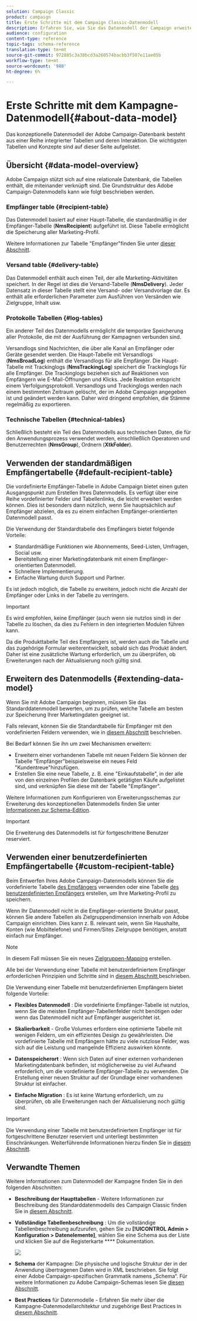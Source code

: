 ```yaml
---
solution: Campaign Classic
product: campaign
title: Erste Schritte mit dem Campaign Classic-Datenmodell
description: Erfahren Sie, wie Sie das Datenmodell der Campaign erweitern, Schemata bearbeiten, APIs verwenden und vieles mehr
audience: configuration
content-type: reference
topic-tags: schema-reference
translation-type: tm+mt
source-git-commit: 972885c3a38bcd3a260574bacbb3f507e11ae05b
workflow-type: tm+mt
source-wordcount: '988'
ht-degree: 6%

---
```



# Erste Schritte mit dem Kampagne-Datenmodell{#about-data-model}

Das konzeptionelle Datenmodell der Adobe Campaign-Datenbank besteht aus einer Reihe integrierter Tabellen und deren Interaktion. Die wichtigsten Tabellen und Konzepte sind auf dieser Seite aufgelistet.

## Übersicht {#data-model-overview}

Adobe Campaign stützt sich auf eine relationale Datenbank, die Tabellen enthält, die miteinander verknüpft sind. Die Grundstruktur des Adobe Campaign-Datenmodells kann wie folgt beschrieben werden.

### Empfänger table {#recipient-table}

Das Datenmodell basiert auf einer Haupt-Tabelle, die standardmäßig in der Empfänger-Tabelle (**NmsRecipient**) aufgeführt ist. Diese Tabelle ermöglicht die Speicherung aller Marketing-Profil.

Weitere Informationen zur Tabelle &quot;Empfänger&quot;finden Sie unter [dieser Abschnitt](#default-recipient-table).

### Versand table {#delivery-table}

Das Datenmodell enthält auch einen Teil, der alle Marketing-Aktivitäten speichert. In der Regel ist dies die Versand-Tabelle (**NmsDelivery**). Jeder Datensatz in dieser Tabelle stellt eine Versand- oder Versandvorlage dar. Es enthält alle erforderlichen Parameter zum Ausführen von Versänden wie Zielgruppe, Inhalt usw.

### Protokolle Tabellen {#log-tables}

Ein anderer Teil des Datenmodells ermöglicht die temporäre Speicherung aller Protokolle, die mit der Ausführung der Kampagnen verbunden sind.

Versandlogs sind Nachrichten, die über alle Kanal an Empfänger oder Geräte gesendet werden. Die Haupt-Tabelle mit Versandlogs (**NmsBroadLog**) enthält die Versandlogs für alle Empfänger.
Die Haupt-Tabelle mit Trackinglogs (**NmsTrackingLog**) speichert die Trackinglogs für alle Empfänger. Die Trackinglogs beziehen sich auf Reaktionen von Empfängern wie E-Mail-Öffnungen und Klicks. Jede Reaktion entspricht einem Verfolgungsprotokoll.
Versandlogs und Trackinglogs werden nach einem bestimmten Zeitraum gelöscht, der im Adobe Campaign angegeben ist und geändert werden kann. Daher wird dringend empfohlen, die Stämme regelmäßig zu exportieren.

### Technische Tabellen {#technical-tables}

Schließlich besteht ein Teil des Datenmodells aus technischen Daten, die für den Anwendungsprozess verwendet werden, einschließlich Operatoren und Benutzerrechten (**NmsGroup**), Ordnern (**XtkFolder**).

## Verwenden der standardmäßigen Empfängertabelle {#default-recipient-table}

Die vordefinierte Empfänger-Tabelle in Adobe Campaign bietet einen guten Ausgangspunkt zum Erstellen Ihres Datenmodells. Es verfügt über eine Reihe vordefinierter Felder und Tabellenlinks, die leicht erweitert werden können. Dies ist besonders dann nützlich, wenn Sie hauptsächlich auf Empfänger abzielen, da es zu einem einfachen Empfänger-orientierten Datenmodell passt.

Die Verwendung der Standardtabelle des Empfängers bietet folgende Vorteile:

* Standardmäßige Funktionen wie Abonnements, Seed-Listen, Umfragen, Social usw.
* Bereitstellung einer Marketingdatenbank mit einem Empfänger-orientierten Datenmodell.
* Schnellere Implementierung.
* Einfache Wartung durch Support und Partner.

Es ist jedoch möglich, die Tabelle zu erweitern, jedoch nicht die Anzahl der Empfänger oder Links in der Tabelle zu verringern.

>[!IMPORTANT]
>
>Es wird empfohlen, keine Empfänger (auch wenn sie nutzlos sind) in der Tabelle zu löschen, da dies zu Fehlern in den integrierten Modulen führen kann.

Da die Produkttabelle Teil des Empfängers ist, werden auch die Tabelle und das zugehörige Formular weiterentwickelt, sobald sich das Produkt ändert. Daher ist eine zusätzliche Wartung erforderlich, um zu überprüfen, ob Erweiterungen nach der Aktualisierung noch gültig sind.

## Erweitern des Datenmodells {#extending-data-model}

Wenn Sie mit Adobe Campaign beginnen, müssen Sie das Standarddatenmodell bewerten, um zu prüfen, welche Tabelle am besten zur Speicherung Ihrer Marketingdaten geeignet ist.

Falls relevant, können Sie die Standardtabelle für Empfänger mit den vordefinierten Feldern verwenden, wie in [diesem Abschnitt](#default-recipient-table) beschrieben.

Bei Bedarf können Sie ihn um zwei Mechanismen erweitern:

* Erweitern einer vorhandenen Tabelle mit neuen Feldern Sie können der Tabelle &quot;Empfänger&quot;beispielsweise ein neues Feld &quot;Kundentreue&quot;hinzufügen.
* Erstellen Sie eine neue Tabelle, z. B. eine &quot;Einkaufstabelle&quot;, in der alle von den einzelnen Profilen der Datenbank getätigten Käufe aufgelistet sind, und verknüpfen Sie diese mit der Tabelle &quot;Empfänger&quot;.

Weitere Informationen zum Konfigurieren von Erweiterungsschemas zur Erweiterung des konzeptionellen Datenmodells finden Sie unter [Informationen zur Schema-Edition](../../configuration/using/about-schema-edition.md).

>[!IMPORTANT]
>
>Die Erweiterung des Datenmodells ist für fortgeschrittene Benutzer reserviert.

## Verwenden einer benutzerdefinierten Empfängertabelle {#custom-recipient-table}

Beim Entwerfen Ihres Adobe Campaign-Datenmodells können Sie die vordefinierte Tabelle [des Empfängers](#default-recipient-table) verwenden oder eine Tabelle [des benutzerdefinierten Empfängers](../../configuration/using/about-custom-recipient-table.md) erstellen, um Ihre Marketing-Profil zu speichern.

Wenn Ihr Datenmodell nicht in die Empfänger-orientierte Struktur passt, können Sie andere Tabellen als Zielgruppendimension innerhalb von Adobe Campaign einrichten. Dies kann z. B. relevant sein, wenn Sie Haushalte, Konten (wie Mobiltelefone) und Firmen/Sites Zielgruppe benötigen, anstatt einfach nur Empfänger.

>[!NOTE]
>
>In diesem Fall müssen Sie ein neues [Zielgruppen-Mapping](../../configuration/using/target-mapping.md) erstellen.

Alle bei der Verwendung einer Tabelle mit benutzerdefiniertem Empfänger erforderlichen Prinzipien und Schritte sind in [diesem Abschnitt ](../../configuration/using/about-custom-recipient-table.md) beschrieben.

Die Verwendung einer Tabelle mit benutzerdefinierten Empfängern bietet folgende Vorteile:

* **Flexibles Datenmodell** : Die vordefinierte Empfänger-Tabelle ist nutzlos, wenn Sie die meisten Empfänger-Tabellenfelder nicht benötigen oder wenn das Datenmodell nicht auf Empfänger ausgerichtet ist.

* **Skalierbarkeit**  - Große Volumes erfordern eine optimierte Tabelle mit wenigen Feldern, um ein effizientes Design zu gewährleisten. Die vordefinierte Tabelle mit Empfängern hätte zu viele nutzlose Felder, was sich auf die Leistung und mangelnde Effizienz auswirken könnte.

* **Datenspeicherort** : Wenn sich Daten auf einer externen vorhandenen Marketingdatenbank befinden, ist möglicherweise zu viel Aufwand erforderlich, um die vordefinierte Empfänger-Tabelle zu verwenden. Die Erstellung einer neuen Struktur auf der Grundlage einer vorhandenen Struktur ist einfacher.

* **Einfache Migration** : Es ist keine Wartung erforderlich, um zu überprüfen, ob alle Erweiterungen nach der Aktualisierung noch gültig sind.

>[!IMPORTANT]
>
>Die Verwendung einer Tabelle mit benutzerdefiniertem Empfänger ist für fortgeschrittene Benutzer reserviert und unterliegt bestimmten Einschränkungen. Weiterführende Informationen hierzu finden Sie in [diesem Abschnitt](../../configuration/using/about-custom-recipient-table.md).

## Verwandte Themen

Weitere Informationen zum Datenmodell der Kampagne finden Sie in den folgenden Abschnitten:

* **Beschreibung der Haupttabellen**  - Weitere Informationen zur Beschreibung des Standarddatenmodells des Campaign Classic finden Sie in  [diesem Abschnitt](../../configuration/using/data-model-description.md).

* **Vollständige Tabellenbeschreibung** : Um die vollständige Tabellenbeschreibung aufzurufen, gehen Sie zu  **[!UICONTROL Admin > Konfiguration > Datenelemente]**, wählen Sie eine Schema aus der Liste und klicken Sie auf die Registerkarte  **** Dokumentation.

   ![](assets/data-model_documentation-tab.png)


* **Schema**  der Kampagne: Die physische und logische Struktur der in der Anwendung übertragenen Daten wird in XML beschrieben. Sie folgt einer Adobe Campaign-spezifischen Grammatik namens „Schema“. Für weitere Informationen zu Adobe Campaign-Schemas lesen Sie [diesen Abschnitt](../../configuration/using/about-schema-reference.md).

* **Best Practices**  für Datenmodelle - Erfahren Sie mehr über die Kampagne-Datenmodellarchitektur und zugehörige Best Practices in  [diesem Abschnitt](../../configuration/using/data-model-best-practices.md#data-model-architecture).
